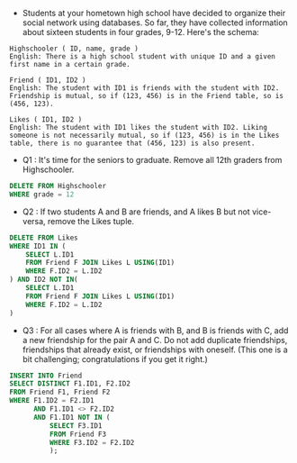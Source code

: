 - Students at your hometown high school have decided to organize their social network using databases. So far, they have collected information about sixteen students in four grades, 9-12. Here's the schema:
```
Highschooler ( ID, name, grade )
English: There is a high school student with unique ID and a given first name in a certain grade.

Friend ( ID1, ID2 )
English: The student with ID1 is friends with the student with ID2. Friendship is mutual, so if (123, 456) is in the Friend table, so is (456, 123).

Likes ( ID1, ID2 )
English: The student with ID1 likes the student with ID2. Liking someone is not necessarily mutual, so if (123, 456) is in the Likes table, there is no guarantee that (456, 123) is also present.
```

- Q1 : It's time for the seniors to graduate. Remove all 12th graders from Highschooler.
```SQL
DELETE FROM Highschooler
WHERE grade = 12
```

- Q2 : If two students A and B are friends, and A likes B but not vice-versa, remove the Likes tuple.
```SQL
DELETE FROM Likes
WHERE ID1 IN (
    SELECT L.ID1
    FROM Friend F JOIN Likes L USING(ID1)
    WHERE F.ID2 = L.ID2
) AND ID2 NOT IN(
    SELECT L.ID1
    FROM Friend F JOIN Likes L USING(ID1)
    WHERE F.ID2 = L.ID2
)
```

- Q3 : For all cases where A is friends with B, and B is friends with C, add a new friendship for the pair A and C. Do not add duplicate friendships, friendships that already exist, or friendships with oneself. (This one is a bit challenging; congratulations if you get it right.)
```SQL
INSERT INTO Friend
SELECT DISTINCT F1.ID1, F2.ID2
FROM Friend F1, Friend F2
WHERE F1.ID2 = F2.ID1
      AND F1.ID1 <> F2.ID2
      AND F1.ID1 NOT IN (
          SELECT F3.ID1
          FROM Friend F3
          WHERE F3.ID2 = F2.ID2
          );
```
